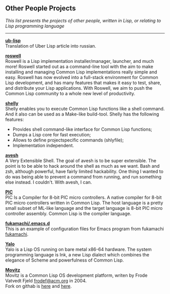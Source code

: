 **Other People Projects**
----------

*This list presents the projects of other people, written in Lisp, or relating to Lisp programming language*

----------


<b>[ub-lisp](https://github.com/filonenko-mikhail/ub-lisp)</b><br>
Translation of Uber Lisp article into russian.


<b>[roswell](https://github.com/roswell/roswell)</b><br>
Roswell is a Lisp implementation installer/manager, launcher, and much more!
Roswell started out as a command-line tool with the aim to make installing and managing Common Lisp implementations really simple and easy.
Roswell has now evolved into a full-stack environment for Common Lisp development, and has many features that makes it easy to test, share, and distribute your Lisp applications. With Roswell, we aim to push the Common Lisp community to a whole new level of productivity.


<b>[shelly](https://github.com/fukamachi/shelly)</b><br>
Shelly enables you to execute Common Lisp functions like a shell command. And it also can be used as a Make-like build-tool.
Shelly has the following features:
 - Provides shell command-like interface for Common Lisp functions;
 - Dumps a Lisp core for fast execution;
 - Allows to define projectspecific commands (shlyfile);
 - Implementation independent.


<b>[avesh](https://gitlab.com/ralt/avesh)</b><br>
A Very Extensible Shell.
The goal of avesh is to be super extensible. The point is to be able to hack around the shell as much as we want.
Bash and zsh, although powerful, have fairly limited hackability. One thing I wanted to do was being able to prevent a command from running, and run something else instead. I couldn't. With avesh, I can.


<b>[PIC](https://github.com/takagi/pic)</b><br>
PIC Is a Compiler for 8-bit PIC micro controllers.
A native compiler for 8-bit PIC micro controllers written in Common Lisp. The host language is a pretty small subset of ML-like language and the target language is 8-bit PIC micro controller assembly. Common Lisp is the compiler language.


<b>[fukamachi/.emacs.d](https://github.com/fukamachi/.emacs.d)</b><br>
This is an example of configuration files for Emacs program from fukamachi [fukamachi](https://github.com/fukamachi).


<b>[Yalo](https://github.com/whily/yalo)</b><br>
Yalo is a Lisp OS running on bare metal x86-64 hardware. The system programming language is Ink, a new Lisp dialect which combines the elegance of Scheme and powerfulness of Common Lisp.


<b>[Movitz](https://common-lisp.net/project/movitz/movitz.html)</b><br>
Movitz is a Common Lisp OS development platform, writen by Frode Vatvedt Fjeld <frodef@acm.org> in 2004.<br>
Fork on githab is [here](https://github.com/dym/movitz) and [here](https://github.com/grepz/Movitz).
